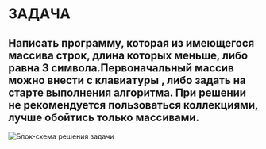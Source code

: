 # ЗАДАЧА
## Написать программу, которая из имеющегося массива строк, длина которых меньше, либо равна 3 символа.Первоначальный массив можно внести с клавиатуры , либо задать на старте выполнения алгоритма. При решении не рекомендуется пользоваться коллекциями, лучше обойтись только массивами.  

![Блок-схема решения задачи](Algorithm.jpg)